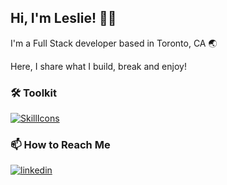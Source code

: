 ## Hi, I'm Leslie! 👋🏾

I'm a Full Stack developer based in Toronto, CA 🌏 

Here, I share what I build, break and enjoy! 

### 🛠 Toolkit
[![SkillIcons](https://skillicons.dev/icons?i=js,ts,html,css,sass,tailwind,react,next,vite,jest,nodejs,express,mysql,git,postman,vscode)](https://skillicons.dev)

### 📫 How to Reach Me
[![linkedin](https://img.shields.io/badge/linkedin-0A66C2?style=for-the-badge&logo=linkedin&logoColor=white)](https://www.linkedin.com/in/leslie-alhassan/)


  
